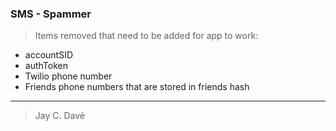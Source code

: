 ### SMS - Spammer

> Items removed that need to be added for app to work:
- accountSID
- authToken
- Twilio phone number
- Friends phone numbers that are stored in friends hash
---
> Jay C. Davé